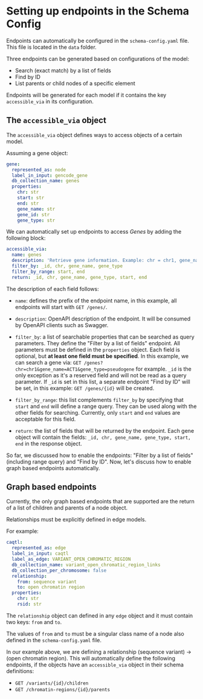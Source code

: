 # Setting up endpoints in the Schema Config

Endpoints can automatically be configured in the `schema-config.yaml` file. This file is located in the `data` folder.

Three endpoints can be generated based on configurations of the model:

* Search (exact match) by a list of fields
* Find by ID
* List parents or child nodes of a specific element

Endpoints will be generated for each model if it contains the key `accessible_via` in its configuration.

## The `accessible_via` object

The `accessible_via` object defines ways to access objects of a certain model.

Assuming a gene object:

``` yaml
gene:
  represented_as: node
  label_in_input: gencode_gene
  db_collection_name: genes
  properties:
    chr: str
    start: str
    end: str
    gene_name: str
    gene_id: str
    gene_type: str

```

We can automatically set up endpoints to access *Genes* by adding the following block:

``` yaml
accessible_via:
  name: genes
  description: 'Retrieve gene information. Example: chr = chr1, gene_name = DDX11L1, gene_type = transcribed_unprocessed_pseudogene'
  filter_by: _id, chr, gene_name, gene_type
  filter_by_range: start, end
  return: _id, chr, gene_name, gene_type, start, end
```

The description of each field follows:

* `name`: defines the prefix of the endpoint name, in this example, all endpoints will start with `GET /genes/`.
* `description`: OpenAPI description of the endpoint. It will be consumed by OpenAPI clients such as Swagger.

* `filter_by`: a list of searchable properties that can be searched as query parameters. They define the "Filter by a list of fields" endpoint. All parameters must be defined in the `properties` object. Each field is optional, but **at least one field must be specified**. In this example, we can search a gene via: `GET /genes?chr=chr1&gene_name=ACT1&gene_type=pseudogene` for example. `_id` is the only exception as it's a reserved field and will not be read as a query parameter. If `_id` is set in this list, a separate endpoint "Find by ID" will be set, in this example: `GET /genes/{id}` will be created.
* `filter_by_range`: this list complements `filter_by` by specifying that `start` and `end` will define a range query. They can be used along with the other fields for searching. Currently, only `start` and `end` values are acceptable for this field.
* `return`: the list of fields that will be returned by the endpoint. Each gene object will contain the fields: `_id, chr, gene_name, gene_type, start, end` in the response object.

So far, we discussed how to enable the endpoints: "Filter by a list of fields" (including range query) and "Find by ID". Now, let's discuss how to enable graph based endpoints automatically.

## Graph based endpoints

Currently, the only graph based endpoints that are supported are the return of a list of children and parents of a node object.

Relationships must be explicitly defined in edge models.

For example:

``` yaml
caqtl:
  represented_as: edge
  label_in_input: caqtl
  label_as_edge: VARIANT_OPEN_CHROMATIC_REGION
  db_collection_name: variant_open_chromatic_region_links
  db_collection_per_chromosome: false
  relationship:
    from: sequence variant
    to: open chromatin region
  properties:
    chr: str
    rsid: str
```

The `relationship` object can defined in any `edge` object and it must contain two keys: `from` and `to`.

The values of `from` and `to` must be a singular class name of a node also defined in the `schema-config.yaml` file.

In our example above, we are defining a relationship (sequence variant) -> (open chromatin region). This will automatically define the following endpoints, if the objects have an `accessible_via` object in their schema definitions:

* `GET /variants/{id}/children`
* `GET /chromatin-regions/{id}/parents`
